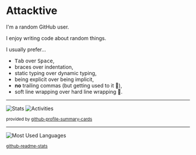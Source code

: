 # Attacktive

I'm a random GitHub user.

I enjoy writing code about random things.

I usually prefer...
- <kbd>Tab</kbd> over <kbd>Space</kbd>,
- braces over indentation,
- static typing over dynamic typing,
- being explicit over being implicit,
- **no** trailing commas (but getting used to it 🫤),
- soft line wrapping over hard line wrapping 💢.

---

![Stats](https://github-profile-summary-cards.vercel.app/api/cards/stats?username=Attacktive&theme=2077 "Stats") ![Activities](https://github-profile-summary-cards.vercel.app/api/cards/profile-details?username=Attacktive&theme=2077 "Activities")

<sup>provided by [github-profile-summary-cards](https://github.com/vn7n24fzkq/github-profile-summary-cards)</sup>

---

![Most Used Languages](https://github-readme-stats.vercel.app/api/top-langs/?username=Attacktive&langs_count=10&theme=ambient_gradient "Most Used Languages")

<sup>[github-readme-stats](https://github.com/anuraghazra/github-readme-stats)</sup>
